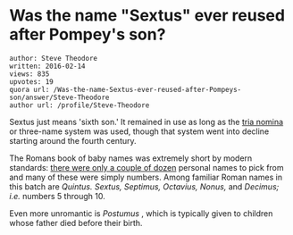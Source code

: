 # Was the name "Sextus" ever reused after Pompey's son?

	author: Steve Theodore
	written: 2016-02-14
	views: 835
	upvotes: 19
	quora url: /Was-the-name-Sextus-ever-reused-after-Pompeys-son/answer/Steve-Theodore
	author url: /profile/Steve-Theodore


Sextus just means 'sixth son.' It remained in use as long as the [tria nomina](https://en.wikipedia.org/wiki/Roman_naming_conventions) or three-name system was used, though that system went into decline starting around the fourth century.

The Romans book of baby names was extremely short by modern standards: [there were only a couple of dozen](https://en.wikipedia.org/wiki/Roman_naming_conventions#Praenomen) personal names to pick from and many of these were simply numbers. Among familiar Roman names in this batch are _Quintus. Sextus, Septimus, Octavius, Nonus,_ and _Decimus; i.e._ numbers 5 through 10. 

Even more unromantic is _Postumus_ , which is typically given to children whose father died before their birth.

